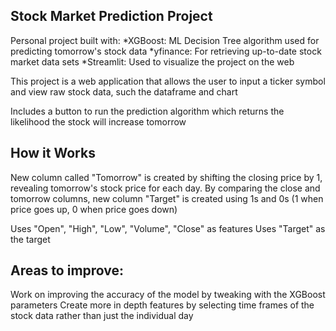 ## Stock Market Prediction Project
Personal project built with:
*XGBoost: ML Decision Tree algorithm used for predicting tomorrow's stock data
*yfinance: For retrieving up-to-date stock market data sets
*Streamlit: Used to visualize the project on the web

This project is a web application that allows the user to input a ticker symbol and view raw stock data, such the dataframe and chart

Includes a button to run the prediction algorithm which returns the likelihood the stock will increase tomorrow

## How it Works
New column called "Tomorrow" is created by shifting the closing price by 1, revealing tomorrow's stock price for each day. 
By comparing the close and tomorrow columns, new column "Target" is created using 1s and 0s (1 when price goes up, 0 when price goes down)

Uses "Open", "High", "Low", "Volume", "Close" as features
Uses "Target" as the target

## Areas to improve: 
Work on improving the accuracy of the model by tweaking with the XGBoost parameters
Create more in depth features by selecting time frames of the stock data rather than just the individual day